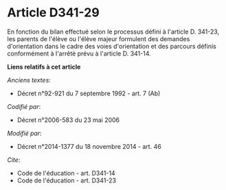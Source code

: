 # Article D341-29

En fonction du bilan effectué selon le processus défini à l'article D. 341-23, les parents de l'élève ou l'élève majeur
formulent des demandes d'orientation dans le cadre des voies d'orientation et des parcours définis conformément à l'arrêté
prévu à l'article D. 341-14.

**Liens relatifs à cet article**

_Anciens textes_:

  - Décret n°92-921 du 7 septembre 1992 - art. 7 (Ab)

_Codifié par_:

  - Décret n°2006-583 du 23 mai 2006

_Modifié par_:

  - Décret n°2014-1377 du 18 novembre 2014 - art. 46

_Cite_:

  - Code de l'éducation - art. D341-14
  - Code de l'éducation - art. D341-23
